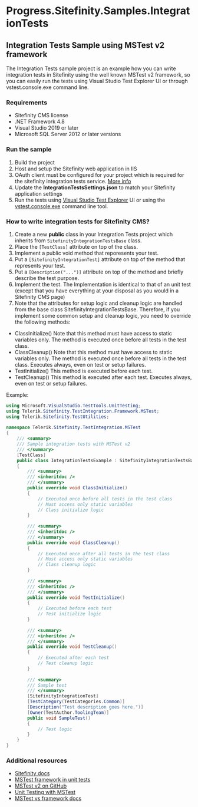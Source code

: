 Progress.Sitefinity.Samples.IntegrationTests
===========================================

## Integration Tests Sample using MSTest v2 framework

The Integration Tests sample project is an example how you can write integration tests in Sitefinity using the well known MSTest v2 framework, so you can easily run the tests using Visual Studio Test Explorer UI or through vstest.console.exe command line.


### Requirements

* Sitefinity CMS license
* .NET Framework 4.8
* Visual Studio 2019 or later
* Microsoft SQL Server 2012 or later versions

### Run the sample
1. Build the project
2. Host and setup the Sitefinity web application in IIS
3. OAuth client must be configured for your project which is required for the sitefinity integration tests service. [More info](https://www.progress.com/documentation/sitefinity-cms/configure-oauth2)
4. Update the **IntegrationTestsSettings.json** to match your Sitefinity application settings
5. Run the tests using [Visual Studio Test Explorer](https://learn.microsoft.com/en-us/visualstudio/test/run-unit-tests-with-test-explorer?view=vs-2022) UI or using the [vstest.console.exe](https://learn.microsoft.com/en-us/visualstudio/test/vstest-console-options?view=vs-2022) command line tool.

### How to write integration tests for Sitefinity CMS?
1. Create a new **public** class in your Integration Tests project which inherits from ```SitefinityIntegrationTestsBase``` class.
2. Place the ```[TestClass]``` attribute on top of the class.
3. Implement a public void method that reporesents your test.
4. Put a ```[SitefinityIntegrationTest]``` attribute on top of the method that represents your test.
5. Put a ```[Description("...")]``` attribute on top of the method and briefly describe the test purpose.
6. Implement the test. The Implementation is identical to that of an unit test (except that you have everything at your disposal as you would in a Sitefinity CMS page)
7. Note that the attributes for setup logic and cleanup logic are handled from the base class SitefinityIntegrationTestsBase. Therefore, if you implement some common setup and cleanup logic, you need to override the following methods:
 * ClassInitialize()
Note that this method must have access to static variables only. The method is executed once before all tests in the test class.
 * ClassCleanup()
Note that this method must have access to static variables only. The method is executed once before all tests in the test class. Executes always, even on test or setup failures.
 * TestInitialize()
This method is executed before each test. 
 * TestCleanup()
This method is executed after each test. Executes always, even on test or setup failures.

Example:
```c#
using Microsoft.VisualStudio.TestTools.UnitTesting;
using Telerik.Sitefinity.TestIntegration.Framework.MSTest;
using Telerik.Sitefinity.TestUtilities;
 
namespace Telerik.Sitefinity.TestIntegration.MSTest
{
    /// <summary>
    /// Sample integration tests with MSTest v2
    /// </summary>
    [TestClass]
    public class IntegrationTestsExample : SitefinityIntegrationTestsBase
    {
        /// <summary>
        /// <inheritdoc />
        /// </summary>
        public override void ClassInitialize()
        {
            // Executed once before all tests in the test class
            // Must access only static variables
            // Class initialize logic
        }
 
        /// <summary>
        /// <inheritdoc />
        /// </summary>
        public override void ClassCleanup()
        {
            // Executed once after all tests in the test class
            // Must access only static variables
            // Class cleanup logic
        }
 
        /// <summary>
        /// <inheritdoc />
        /// </summary>
        public override void TestInitialize()
        {
            // Executed before each test
            // Test initialize logic
        }
 
        /// <summary>
        /// <inheritdoc />
        /// </summary>
        public override void TestCleanup()
        {
            // Executed after each test
            // Test cleanup logic
        }
 
        /// <summary>
        /// Sample test
        /// </summary>
        [SitefinityIntegrationTest]
        [TestCategory(TestCategories.Common)]
        [Description("Test description goes here.")]
        [Owner(TestAuthor.ToolingTeam)]
        public void SampleTest() 
        {
            // Test logic
        }      
    }
}
```

### Additional resources
* [Sitefinity docs](https://www.progress.com/documentation/sitefinity-cms/create-integration-tests-with-mstest-v2-framework)
* [MSTest framework in unit tests](https://learn.microsoft.com/en-us/visualstudio/test/using-microsoft-visualstudio-testtools-unittesting-members-in-unit-tests?view=vs-2022)
* [MSTest v2 on GitHub](https://github.com/microsoft/testfx)
* [Unit Testing with MSTest](https://learn.microsoft.com/en-us/dotnet/core/testing/unit-testing-with-mstest?WT.mc_id=ondotnet-c9-cxa)
* [MSTest vs framework docs](https://github.com/microsoft/testfx-docs)
